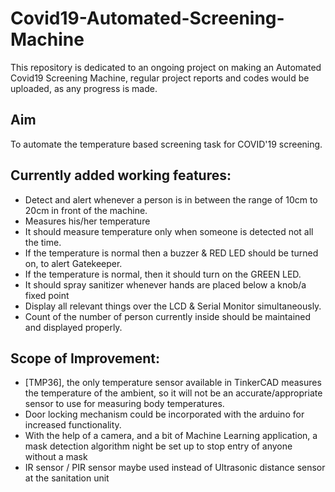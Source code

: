 # Covid19-Automated-Screening-Machine

This repository is dedicated to an ongoing project on making an Automated Covid19 Screening Machine, regular project reports and codes would be uploaded, as any progress is made.

## Aim
To automate the temperature based screening task for COVID'19 screening.

## Currently added working features:
- Detect and alert whenever a person is in between the range of 10cm to 20cm in front of the machine.
- Measures his/her temperature
- It should measure temperature only when someone is detected not all the time.
- If the temperature is normal then a buzzer & RED LED should be turned on, to alert Gatekeeper.
- If the temperature is normal, then it should turn on the GREEN LED.
- It should spray sanitizer whenever hands are placed below a knob/a fixed point
- Display all relevant things over the LCD & Serial Monitor simultaneously.
- Count of the number of person currently inside should be maintained and displayed properly.

## Scope of Improvement:
- [TMP36], the only temperature sensor available in TinkerCAD measures the temperature of the ambient, so it will not be an accurate/appropriate sensor to use for measuring body temperatures.
- Door locking mechanism could be incorporated with the arduino for increased functionality.
- With the help of a camera, and a bit of Machine Learning application, a mask detection algorithm night be set up to stop entry of anyone without a mask
- IR sensor / PIR sensor maybe used instead of Ultrasonic distance sensor at the sanitation unit
